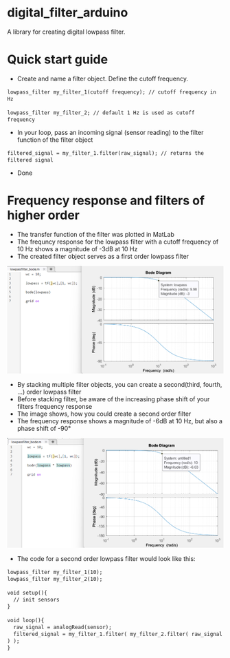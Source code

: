 # digital_filter_arduino

A library for creating digital lowpass filter.

# Quick start guide
- Create and name a filter object. Define the cutoff frequency.
```
lowpass_filter my_filter_1(cutoff frequency); // cutoff frequency in Hz

lowpass_filter my_filter_2; // default 1 Hz is used as cutoff frequency
```
- In your loop, pass an incoming signal (sensor reading) to the filter function of the filter object
```
filtered_signal = my_filter_1.filter(raw_signal); // returns the filtered signal
```
- Done

# Frequency response and filters of higher order

- The transfer function of the filter was plotted in MatLab
- The frequncy response for the lowpass filter with a cutoff frequency of 10 Hz shows a magnitude of -3dB at 10 Hz
- The created filter object serves as a first order lowpass filter
  
![alt text](https://github.com/timonbraun02/digital_filter_arduino/blob/main/first_order.png)

- By stacking multiple filter objects, you can create a second(third, fourth, ...) order lowpass filter
- Before stacking filter, be aware of the increasing phase shift of your filters frequency response
- The image shows, how you could create a second order filter
- The frequency response shows a magnitude of -6dB at 10 Hz, but also a phase shift of -90°
 
![alt text](https://github.com/timonbraun02/digital_filter_arduino/blob/main/second_order.png)

- The code for a second order lowpass filter would look like this:
```
lowpass_filter my_filter_1(10);
lowpass_filter my_filter_2(10);

void setup(){
  // init sensors
}

void loop(){
  raw_signal = analogRead(sensor);
  filtered_signal = my_filter_1.filter( my_filter_2.filter( raw_signal ) );
}
```
